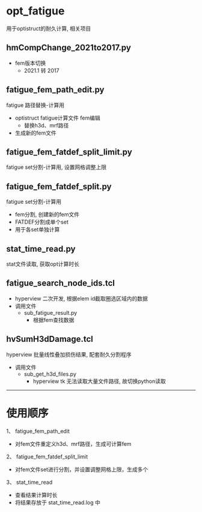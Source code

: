 # opt_fatigue
用于optistruct的耐久计算, 相关项目


## hmCompChange_2021to2017.py
+ fem版本切换
	+ 2021.1 转 2017


## fatigue_fem_path_edit.py
fatigue 路径替换-计算用

+ optistruct fatigue计算文件 fem编辑
	+ 替换h3d、mrf路径
+ 生成新的fem文件


## fatigue_fem_fatdef_split_limit.py
fatigue set分割-计算用, 设置网格调整上限


## fatigue_fem_fatdef_split.py
fatigue set分割-计算用

+ fem分割, 创建新的fem文件
+ FATDEF分割成单个set
+ 用于各set单独计算


## stat_time_read.py
stat文件读取, 获取opt计算时长


## fatigue_search_node_ids.tcl
+ hyperview 二次开发, 根据elem id截取圈选区域内的数据
+ 调用文件
	+ sub_fatigue_result.py
		+ 根据fem查找数据


## hvSumH3dDamage.tcl
hyperview
批量线性叠加损伤结果, 配套耐久分割程序
+ 调用文件
	+ sub_get_h3d_files.py
		+ hyperview tk 无法读取大量文件路径, 故切换python读取


----------------------

# 使用顺序

1、 fatigue_fem_path_edit
+ 对fem文件重定义h3d、mrf路径，生成可计算fem

2、 fatigue_fem_fatdef_split_limit
+ 对fem文件set进行分割，并设置调整网格上限，生成多个

3、 stat_time_read
+ 查看结果计算时长
+ 将结果存放于 stat_time_read.log 中


